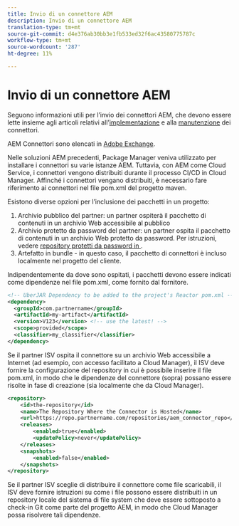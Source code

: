 ```yaml
---
title: Invio di un connettore AEM
description: Invio di un connettore AEM
translation-type: tm+mt
source-git-commit: d4e376ab30bb3e1fb533ed32f6ac43580775787c
workflow-type: tm+mt
source-wordcount: '287'
ht-degree: 11%

---
```



Invio di un connettore AEM
===========================

Seguono informazioni utili per l’invio dei connettori AEM, che devono essere lette insieme agli articoli relativi all’[implementazione](implement.md) e alla [manutenzione](maintain.md) dei connettori.

AEM Connettori sono elencati in [ Adobe Exchange](https://partners.adobe.com/exchangeprogram/experiencecloud).

Nelle soluzioni AEM precedenti, Package Manager veniva utilizzato per installare i connettori su varie istanze AEM. Tuttavia, con AEM come Cloud Service, i connettori vengono distribuiti durante il processo CI/CD in Cloud Manager. Affinché i connettori vengano distribuiti, è necessario fare riferimento ai connettori nel file pom.xml del progetto maven.

Esistono diverse opzioni per l’inclusione dei pacchetti in un progetto:

1. Archivio pubblico del partner: un partner ospiterà il pacchetto di contenuti in un archivio Web accessibile al pubblico
1. Archivio protetto da password del partner: un partner ospita il pacchetto di contenuti in un archivio Web protetto da password. Per istruzioni, vedere [repository protetti da password in ](/help/onboarding/getting-access-to-aem-in-cloud/setting-up-project.md#password-protected-maven-repositories).
1. Artefatto in bundle - in questo caso, il pacchetto di connettori è incluso localmente nel progetto del cliente.

Indipendentemente da dove sono ospitati, i pacchetti devono essere indicati come dipendenze nel file pom.xml, come fornito dal fornitore.

```xml
<!-- UberJAR Dependency to be added to the project's Reactor pom.xml -->
<dependency>
  <groupId>com.partnername</groupId>
  <artifactId>my-artifact</artifactId>
  <version>V123</version> <!-- use the latest! -->
  <scope>provided</scope>
  <classifier>my_classifier</classifier>
</dependency>
```

Se il partner ISV ospita il connettore su un archivio Web accessibile a Internet (ad esempio, con accesso facilitato a Cloud Manager), il ISV deve fornire la configurazione del repository in cui è possibile inserire il file pom.xml, in modo che le dipendenze del connettore (sopra) possano essere risolte in fase di creazione (sia localmente che da Cloud Manager).

```xml
<repository>
    <id>the-repository</id>
    <name>The Repository Where the Connector is Hosted</name>
    <url>https://repo.partnername.com/repositories/aem_connector_repo</url>
    <releases>
        <enabled>true</enabled>
        <updatePolicy>never</updatePolicy>
    </releases>
    <snapshots>
        <enabled>false</enabled>
    </snapshots>
</repository>
```

Se il partner ISV sceglie di distribuire il connettore come file scaricabili, il ISV deve fornire istruzioni su come i file possono essere distribuiti in un repository locale del sistema di file system che deve essere sottoposto a check-in Git come parte del progetto AEM, in modo che Cloud Manager possa risolvere tali dipendenze.
